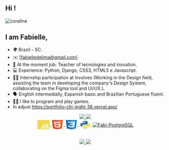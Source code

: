## Hi ! 

<img align="center" alt="coraline" height="180em" src="https://c.tenor.com/uVLd3xFewB8AAAAC/tenor.gif">

## I am Fabielle, 

* 🌍 Brazil - SC.
* ✉️ [fabielledelima@gmail.com].
* 🚀 At the moment job: Teacher of tecnologies and inovation.
* 💻 Experience: Python, Django, CSS3, HTML5 e Javascript.
* 👩🏽 Internship participation at Involves (Working in the Design field, assisting the team in developing the company's Design System, collaborating on the Figma tool and UI/UX.).
* 🗣 English intermedially, Espanish basic and Brazilian Portuguese fluent.
* 👍🏽 I like to program and play games.
* In adjust https://portfolio-chi-eight-38.vercel.app/

<div align="center">
  <a href="https://github.com/Limaaad" />
  <img height="180em" src="https://github-readme-stats.vercel.app/api?username=Limaaad&show_icons=true&theme=dracula&include_all_commits=true&count_private=true"/>
  <img height="180em" src="https://github-readme-stats.vercel.app/api/top-langs/?username=Limaaad&layout=compact&langs_count=7&theme=dracula"/>
</div>
<div style="display: inline_block" align="center">
  <img align="center" alt="Fabi-Js" height="30" width="40" src="https://raw.githubusercontent.com/devicons/devicon/master/icons/javascript/javascript-plain.svg">
  <img align="center" alt="Fabi-HTML" height="30" width="40" src="https://raw.githubusercontent.com/devicons/devicon/master/icons/html5/html5-original.svg">
  <img align="center" alt="Fabi-CSS" height="30" width="40" src="https://raw.githubusercontent.com/devicons/devicon/master/icons/css3/css3-original.svg">
  <img align="center" alt="Fabi-Python" height="30" width="40" src="https://raw.githubusercontent.com/devicons/devicon/master/icons/python/python-original.svg">
  <img align="center" alt="Fabi-PostgreSQL" height="30" width="40" src="https://cdn.jsdelivr.net/gh/devicons/devicon/icons/postgresql/postgresql-original.svg">
</div>

  ##
 
<div align="center"> 
  <a href="https://www.instagram.com/fabiellee__/" target="_blank">
    <img src="https://img.shields.io/badge/-Instagram-%23E4405F?style=for-the-badge&logo=instagram&logoColor=white" target="_blank" />
  </a>
  <a href="https://www.linkedin.com/in/fabielle-de-lima-andrade-1624b7239/" target="_blank">
    <img src="https://img.shields.io/badge/-LinkedIn-%230077B5?style=for-the-badge&logo=linkedin&logoColor=white" target="_blank" />
  </a> 
  
